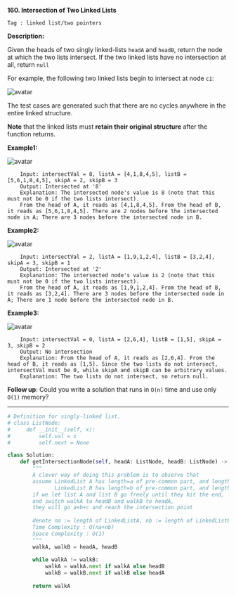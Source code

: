 **160. Intersection of Two Linked Lists**

```Tag : linked list/two pointers```

**Description:**

Given the heads of two singly linked-lists ```headA``` and ```headB```, return the node at which the two lists intersect. If the two linked lists have no intersection at all, return ```null```

For example, the following two linked lists begin to intersect at node ```c1```:

![avatar](Fig/160-Example.png)

The test cases are generated such that there are no cycles anywhere in the entire linked structure.

**Note** that the linked lists must **retain their original structure** after the function returns.

**Example1:**

![avatar](Fig/160-E1.png)

        Input: intersectVal = 8, listA = [4,1,8,4,5], listB = [5,6,1,8,4,5], skipA = 2, skipB = 3
        Output: Intersected at '8'
        Explanation: The intersected node's value is 8 (note that this must not be 0 if the two lists intersect).
        From the head of A, it reads as [4,1,8,4,5]. From the head of B, it reads as [5,6,1,8,4,5]. There are 2 nodes before the intersected node in A; There are 3 nodes before the intersected node in B.

**Example2:**

![avatar](Fig/160-E2.png)

        Input: intersectVal = 2, listA = [1,9,1,2,4], listB = [3,2,4], skipA = 3, skipB = 1
        Output: Intersected at '2'
        Explanation: The intersected node's value is 2 (note that this must not be 0 if the two lists intersect).
        From the head of A, it reads as [1,9,1,2,4]. From the head of B, it reads as [3,2,4]. There are 3 nodes before the intersected node in A; There are 1 node before the intersected node in B.

**Example3:**

![avatar](Fig/160-E3.png)

        Input: intersectVal = 0, listA = [2,6,4], listB = [1,5], skipA = 3, skipB = 2
        Output: No intersection
        Explanation: From the head of A, it reads as [2,6,4]. From the head of B, it reads as [1,5]. Since the two lists do not intersect, intersectVal must be 0, while skipA and skipB can be arbitrary values.
        Explanation: The two lists do not intersect, so return null.

**Follow up**: Could you write a solution that runs in ```O(n)``` time and use only ```O(1)``` memory?

-----------

```python
# Definition for singly-linked list.
# class ListNode:
#     def __init__(self, x):
#         self.val = x
#         self.next = None

class Solution:
    def getIntersectionNode(self, headA: ListNode, headB: ListNode) -> ListNode:
        """
        A clever way of doing this problem is to observe that
        assume LinkedList A has length=a of pre-common part, and length=c of common part
               LinkedList B has length=b of pre-common part, and length=c of common part
        if we let list A and list B go freely until they hit the end, 
        and switch walkA to headB and walkB to headA, 
        they will go a+b+c and reach the intersection point
        
        denote na := length of LinkedListA, nb := length of LinkedListB
        Time Complexity : O(na+nb)
        Space Complexity : O(1)
        """
        walkA, walkB = headA, headB
        
        while walkA != walkB:
            walkA = walkA.next if walkA else headB
            walkB = walkB.next if walkB else headA
        
        return walkA
```

